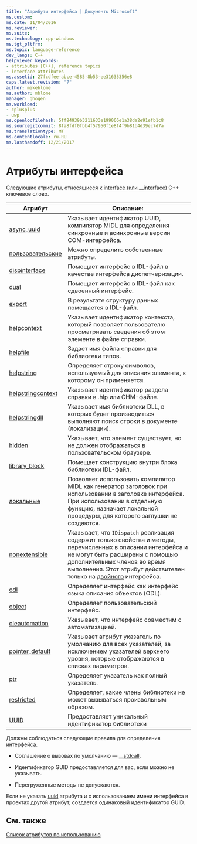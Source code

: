 ```yaml
---
title: "Атрибуты интерфейса | Документы Microsoft"
ms.custom: 
ms.date: 11/04/2016
ms.reviewer: 
ms.suite: 
ms.technology: cpp-windows
ms.tgt_pltfrm: 
ms.topic: language-reference
dev_langs: C++
helpviewer_keywords:
- attributes [C++], reference topics
- interface attributes
ms.assetid: 27fcdfee-abce-4585-8b53-ee31635356e8
caps.latest.revision: "7"
author: mikeblome
ms.author: mblome
manager: ghogen
ms.workload:
- cplusplus
- uwp
ms.openlocfilehash: 5ff84939b3211633e199066e1a38da2e91efb1c8
ms.sourcegitcommit: 8fa8fdf0fbb4f57950f1e8f4f9b81b4d39ec7d7a
ms.translationtype: MT
ms.contentlocale: ru-RU
ms.lasthandoff: 12/21/2017
---
```

# <a name="interface-attributes"></a>Атрибуты интерфейса
Следующие атрибуты, относящиеся к [interface (или __interface)](../cpp/interface.md) C++ ключевое слово.  
  
|Атрибут|Описание:|  
|---------------|-----------------|  
|[async_uuid](../windows/async-uuid.md)|Указывает идентификатор UUID, компилятор MIDL для определения синхронные и асинхронные версии COM-интерфейса.|  
|[пользовательские](../windows/custom-cpp.md)|Можно определить собственные атрибуты.|  
|[dispinterface](../windows/dispinterface.md)|Помещает интерфейс в IDL-файл в качестве интерфейса диспетчеризации.|  
|[dual](../windows/dual.md)|Помещает интерфейс в IDL-файл как сдвоенный интерфейс.|  
|[export](../windows/export.md)|В результате структуру данных помещается в IDL-файл.|  
|[helpcontext](../windows/helpcontext.md)|Указывает идентификатор контекста, который позволяет пользователю просматривать сведения об этом элементе в файле справки.|  
|[helpfile](../windows/helpfile.md)|Задает имя файла справки для библиотеки типов.|  
|[helpstring](../windows/helpstring.md)|Определяет строку символов, используемый для описания элемента, к которому он применяется.|  
|[helpstringcontext](../windows/helpstringcontext.md)|Указывает идентификатор раздела справки в .hlp или CHM-файле.|  
|[helpstringdll](../windows/helpstringdll.md)|Указывает имя библиотеки DLL, в которых будет производиться выполняют поиск строки в документе (локализации).|  
|[hidden](../windows/hidden.md)|Указывает, что элемент существует, но не должен отображаться в пользовательском браузере.|  
|[library_block](../windows/library-block.md)|Помещает конструкцию внутри блока библиотеки IDL-файл.|  
|[локальные](../windows/local-cpp.md)|Позволяет использовать компилятор MIDL как генератор заголовок при использовании в заголовке интерфейса. При использовании в отдельную функцию, назначает локальной процедуры, для которого заглушки не создаются.|  
|[nonextensible](../windows/nonextensible.md)|Указывает, что `IDispatch` реализация содержит только свойства и методы, перечисленных в описании интерфейса и не могут быть расширены с помощью дополнительных членов во время выполнения. Этот атрибут действителен только на [двойного](../windows/dual.md) интерфейса.|  
|[odl](../windows/odl.md)|Определяет интерфейс как интерфейс языка описания объектов (ODL).|  
|[object](../windows/object-cpp.md)|Определяет пользовательский интерфейс.|  
|[oleautomation](../windows/oleautomation.md)|Указывает, что интерфейс совместим с автоматизацией.|  
|[pointer_default](../windows/pointer-default.md)|Указывает атрибут указатель по умолчанию для всех указателей, за исключением указателей верхнего уровня, которые отображаются в списках параметров.|  
|[ptr](../windows/ptr.md)|Определяет указатель как полный указатель.|  
|[restricted](../windows/restricted.md)|Определяет, какие члены библиотеки не может вызываться произвольным образом.|  
|[UUID](../windows/uuid-cpp-attributes.md)|Предоставляет уникальный идентификатор библиотеки|  
  
 Должны соблюдаться следующие правила для определения интерфейса.  
  
-   Соглашение о вызовах по умолчанию — [__stdcall](../cpp/stdcall.md).  
  
-   Идентификатор GUID предоставляется для вас, если можно не указывать.  
  
-   Перегруженные методы не допускаются.  
  
 Если не указать [uuid](../windows/uuid-cpp-attributes.md) атрибута и с использованием имени интерфейса в проектах другой атрибут, создается одинаковый идентификатор GUID.  
  
## <a name="see-also"></a>См. также  
 [Список атрибутов по использованию](../windows/attributes-by-usage.md)